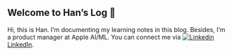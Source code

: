 ## Welcome to Han’s Log 👋 
Hi, this is Han. I’m documenting my learning notes in this blog. Besides, I’m a product manager at Apple AI/ML. You can connect me via [![Linkedin](https://i.stack.imgur.com/gVE0j.png) LinkedIn](https://www.linkedin.com/in/han-yu-goirish/).